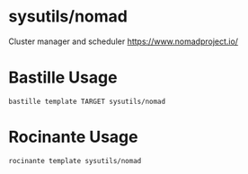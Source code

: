 # sysutils/nomad
Cluster manager and scheduler
https://www.nomadproject.io/

# Bastille Usage
```shell
bastille template TARGET sysutils/nomad
```

# Rocinante Usage
```shell
rocinante template sysutils/nomad
```
